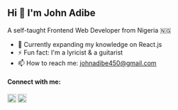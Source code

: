 ## Hi 👋 I'm John Adibe

A self-taught Frontend Web Developer from Nigeria :nigeria:

- 🌱 Currently expanding my knowledge on React.js
- ⚡ Fun fact: I'm a lyricist & a guitarist
- 📫 How to reach me: johnadibe450@gmail.com


#### Connect with me:

[<img align="left" alt="johnphealipto | Twitter" width="20px" src="https://tutuldevs.github.io/frontloops-photo/loop1/twitter.svg" />][twitter]

[<img align="left" alt="johnadibe | LinkedIn" width="20px" src="https://cdn.jsdelivr.net/npm/simple-icons@v3/icons/linkedin.svg" />][linkedin]

[twitter]: https://twitter.com/johnphealipto
[linkedin]: https://www.linkedin.com/in/johnadibe/

<!-- <br /> -->

<!-- ![John's github stats](https://github-readme-stats.vercel.app/api?username=johnphealipto&show_icons=true&hide_border=true) -->

<!-- - JavaScript ES6 -->
<!-- - NPM package manager -->


<!-- **johnphealipto/johnphealipto** is a ✨ _special_ ✨ repository because its `README.md` (this file) appears on your GitHub profile. -->

<!-- Here are some ideas to get you started: -->

<!-- - 👯 I’m looking to collaborate on ...
- 🤔 I’m looking for help with ...
- 💬 Ask me about ...
- 😄 Pronouns: ...
- ⚡ Fun fact: ... -->

